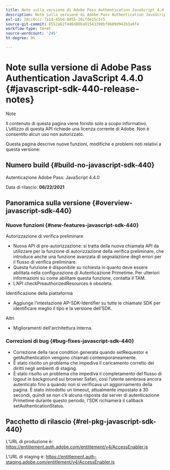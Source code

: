 ```yaml
---
title: Note sulla versione di Adobe Pass Authentication JavaScript 4.4.0
description: Note sulla versione di Adobe Pass Authentication JavaScript 4.4.0
exl-id: 28cc0ccc-7a1d-45bd-8455-26cfde25c5c5
source-git-commit: 8552a62f4d6d80ba91543390bf0689d942b3a6f4
workflow-type: tm+mt
source-wordcount: '245'
ht-degree: 0%

---
```


# Note sulla versione di Adobe Pass Authentication JavaScript 4.4.0 {#javascript-sdk-440-release-notes}

>[!NOTE]
>
>Il contenuto di questa pagina viene fornito solo a scopo informativo. L’utilizzo di questa API richiede una licenza corrente di Adobe. Non è consentito alcun uso non autorizzato.

Questa pagina descrive nuove funzioni, modifiche e problemi noti relativi a questa versione:

## Numero build {#build-no-javascript-sdk-440}

Autenticazione Adobe Pass: JavaScript 4.4.0

Data di rilascio: **06/22/2021**


## Panoramica sulla versione {#overview-javascript-sdk-440}

### Nuove funzioni {#new-features-javascript-sdk-440}

Autorizzazione di verifica preliminare

* Nuova API di pre-autorizzazione: si tratta della nuova chiamata API da utilizzare per la funzione di autorizzazione della verifica preliminare, che introduce anche una funzione avanzata di segnalazione degli errori per il flusso di verifica preliminare.
* Questa funzione è disponibile su richiesta in quanto deve essere abilitata nella configurazione di Autenticazione Primetime. Per ulteriori informazioni su come abilitare questa funzione, contatta il TAM.
* L’API checkPreauthorizedResources è obsoleta.

Identificazione della piattaforma

* Aggiunge l’intestazione AP-SDK-Identifier su tutte le chiamate SDK per identificare meglio il tipo e la versione dell’SDK.

Altri

* Miglioramenti dell&#39;architettura interna.


### Correzioni di bug {#bug-fixes-javascript-sdk-440}

* Correzione della race condition generata quando setRequestor e getAuthentication vengono chiamati contemporaneamente.
* È stato risolto un problema che impediva il caricamento corretto dei diritti negli ambienti di staging.
* È stato risolto un problema che impediva il completamento del flusso di logout in background sui browser Safari, così l’utente sembrava ancora autenticato fino a quando non si verificava un aggiornamento della pagina. È stato introdotto un timeout, attualmente impostato a 30 secondi, quindi se non c’è alcuna risposta dal server di autenticazione Primetime durante questo periodo, l’SDK richiamerà il callback setAuthenticationStatus.

## Pacchetto di rilascio {#rel-pkg-javascript-sdk-440}

L’URL di produzione è: https://entitlement.auth.adobe.com/entitlement/v4/AccessEnabler.js

L’URL di staging è: https://entitlement.auth-staging.adobe.com/entitlement/v4/AccessEnabler.js
